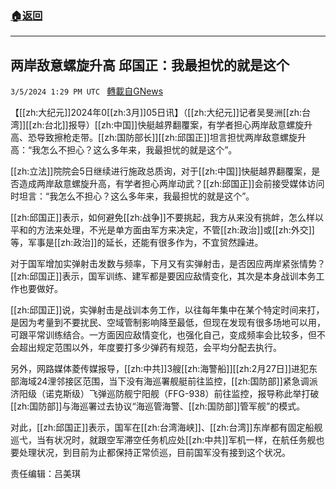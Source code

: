 ###  [:house:返回](README.md)
---


## 两岸敌意螺旋升高 邱国正：我最担忧的就是这个
`3/5/2024 1:29 PM UTC ` [轉載自GNews](https://gnews.org/articles/2367398)

【[[zh:大纪元]]2024年0[[zh:3月]]05日讯】（[[zh:大纪元]]记者吴旻洲[[zh:台湾]][[zh:台北]]报导）[[zh:中国]]快艇越界翻覆案，有学者担心两岸敌意螺旋升高、恐导致擦枪走带。[[zh:国防部长]][[zh:邱国正]]坦言担忧两岸敌意螺旋升高：“我怎么不担心？这么多年来，我最担忧的就是这个”。

[[zh:立法]]院院会5日继续进行施政总质询，对于[[zh:中国]]快艇越界翻覆案，是否造成两岸敌意螺旋升高，有学者担心两岸动武？[[zh:邱国正]]会前接受媒体访问时坦言：“我怎么不担心？这么多年来，我最担忧的就是这个”。

[[zh:邱国正]]表示，如何避免[[zh:战争]]不要挑起，我方从来没有挑衅，怎么样以平和的方法来处理，不光是单方面由军方来决定，不管[[zh:政治]]或[[zh:外交]]等，军事是[[zh:政治]]的延长，还能有很多作为，不宜贸然躁进。

对于国军增加实弹射击发数与频率，下月又有实弹射击，是否因应两岸紧张情势？[[zh:邱国正]]表示，国军训练、建军都是要因应敌情变化，其次是本身战训本务工作也要做好。

[[zh:邱国正]]说，实弹射击是战训本务工作，以往每年集中在某个特定时间来打，是因为考量到不要扰民、空域管制影响降至最低，但现在发现有很多场地可以用，可跟平常训练结合。一方面因应敌情变化，也强化自己，变成频率会比较多，但不会超出规定范围以外，年度要打多少弹药有规范，会平均分配去执行。

另外，网路媒体菱传媒报导，[[zh:中共]]3艘[[zh:海警船]][[zh:2月27日]]进犯东部海域24浬邻接区范围，当下没有海巡署舰艇前往监控，[[zh:国防部]]紧急调派济阳级（诺克斯级）飞弹巡防舰宁阳舰（FFG-938）前往监控，报导称此举打破[[zh:国防部]]与海巡署过去协议“海巡管海警、[[zh:国防部]]管军舰”的模式。

对此，[[zh:邱国正]]表示，国军在[[zh:台湾海峡]]、[[zh:台湾]]东岸都有固定船舰巡弋，当有状况时，就跟空军滞空任务机应处[[zh:中共]]军机一样，在航任务舰也要处理状况，到目前为止都保持正常侦巡，目前国军没有接到这个状况。

责任编辑：吕美琪
